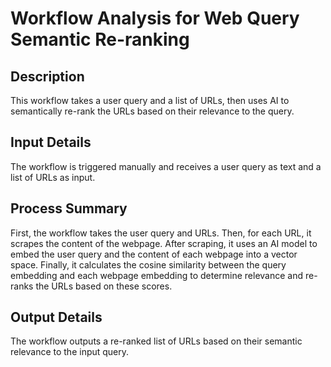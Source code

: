 # Workflow Analysis for Web Query Semantic Re-ranking

## Description
This workflow takes a user query and a list of URLs, then uses AI to semantically re-rank the URLs based on their relevance to the query.

## Input Details
The workflow is triggered manually and receives a user query as text and a list of URLs as input.

## Process Summary
First, the workflow takes the user query and URLs. Then, for each URL, it scrapes the content of the webpage. After scraping, it uses an AI model to embed the user query and the content of each webpage into a vector space. Finally, it calculates the cosine similarity between the query embedding and each webpage embedding to determine relevance and re-ranks the URLs based on these scores.

## Output Details
The workflow outputs a re-ranked list of URLs based on their semantic relevance to the input query.
